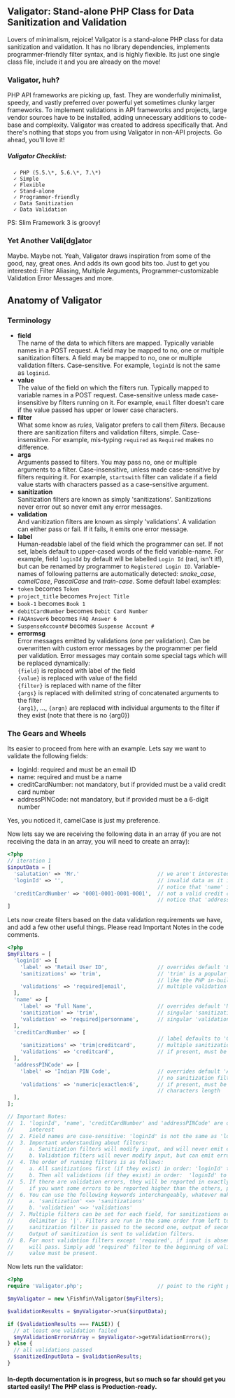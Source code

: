 ## Valigator: Stand-alone PHP Class for Data Sanitization and Validation
Lovers of minimalism, rejoice! Valigator is a stand-alone PHP class for data sanitization and validation. It has no library dependencies, implements programmer-friendly filter syntax, and is highly flexible. Its just one single class file, include it and you are already on the move!

### Valigator, huh?
PHP API frameworks are picking up, fast. They are wonderfully minimalist, speedy, and vastly preferred over powerful yet sometimes clunky larger frameworks. To implement validations in API frameworks and projects, large vendor sources have to be installed, adding unnecessary additions to code-base and complexity. Valigator was created to address specifically that. And there's nothing that stops you from using Valigator in non-API projects. Go ahead, you'll love it!

#####    Valigator Checklist:
      ✓ PHP (5.5.\*, 5.6.\*, 7.\*)
      ✓ Simple
      ✓ Flexible
      ✓ Stand-alone
      ✓ Programmer-friendly
      ✓ Data Sanitization
      ✓ Data Validation

PS: Slim Framework 3 is groovy!

### Yet Another Vali[dg]ator
Maybe. Maybe not. Yeah, Valigator draws inspiration from some of the good, nay, great ones. And adds its own good bits too. Just to get you interested: Filter Aliasing, Multiple Arguments, Programmer-customizable Validation Error Messages and more.

## Anatomy of Valigator
### Terminology
 * **field**  
The name of the data to which filters are mapped. Typically variable names in a POST request.  A field may be mapped to no, one or multiple sanitization filters. A field may be mapped to no, one or multiple validation filters. Case-sensitive. For example, `loginId` is not the same as `loginid`.
 * **value**  
The value of the field on which the filters run. Typically mapped to variable names in a POST request. Case-sensitive unless made case-insensitive by filters running on it. For example, `email` filter doesn't care if the value passed has upper or lower case characters.
 * **filter**  
What some know as *rules*, Valigator prefers to call them *filters*. Because there are sanitization filters and validation filters, simple. Case-insensitive. For example, mis-typing `required` as `Required` makes no difference.
 * **args**  
Arguments passed to filters. You may pass no, one or multiple arguments to a filter. Case-insensitive, unless made case-sensitive by filters requiring it. For example, `startswith` filter can validate if a field value starts with characters passed as a case-sensitive argument.
 * **sanitization**  
Sanitization filters are known as simply 'sanitizations'. Sanitizations never error out so never emit any error messages.
 * **validation**  
And vanitization filters are known as simply 'validations'. A validation can either pass or fail. If it fails, it emits one error message.
 * **label**  
Human-readable label of the field which the programmer can set. If not set, labels default to upper-cased words of the field variable-name. For example, field `loginId` by default will be labelled `Login Id` (rad, isn't it!), but can be renamed by programmer to `Registered Login ID`. Variable-names of following patterns are automatically detected: *snake_case*, *camelCase*, *PascalCase* and *train-case*. Some default label examples:
  * `token` becomes `Token`
  * `project_title` becomes `Project Title`
  * `book-1` becomes `Book 1`
  * `debitCardNumber` becomes `Debit Card Number`
  * `FAQAnswer6` becomes `FAQ Answer 6`
  * `SuspenseAccount#` becomes `Suspense Account #`
 * **errormsg**  
Error messages emitted by validations (one per validation). Can be overwritten with custom error messages by the programmer per field per validation. Error messages may contain some special tags which will be replaced dynamically:  
`{field}` is replaced with label of the field  
`{value}` is replaced with value of the field  
`{filter}` is replaced with name of the filter  
`{args}` is replaced with delimited string of concatenated arguments to the filter  
`{arg1}`, ..., `{argn}` are replaced with individual arguments to the filter if they exist (note that there is no {arg0})

### The Gears and Wheels
Its easier to proceed from here with an example. Lets say we want to validate the following fields:

 * loginId: required and must be an email ID
 * name: required and must be a name
 * creditCardNumber: not mandatory, but if provided must be a valid credit card number
 * addressPINCode: not mandatory, but if provided must be a 6-digit number

Yes, you noticed it, camelCase is just my preference.

Now lets say we are receiving the following data in an array (if you are not receiving the data in an array, you will need to create an array):
``` php
<?php
// iteration 1
$inputData = [
  'salutation' => 'Mr.'                         // we aren't interested in validating this
  'loginId' => '',                              // invalid data as it is empty
                                                // notice that 'name' is missing
  'creditCardNumber' => '0001-0001-0001-0001',  // not a valid credit card number
                                                // notice that 'addressPINCode' is missing
]
```
Lets now create filters based on the data validation requirements we have, and add a few other useful things. Please read Important Notes in the code comments.
``` php
<?php
$myFilters = [
  'loginId' => [
    'label' => 'Retail User ID',                // overrides default 'Login Id'
    'sanitizations' => 'trim',                  // 'trim' is a popular filter, works exactly
                                                // like the PHP in-built trim()
    'validations' => 'required|email',          // multiple validation filters
  ],
  'name' => [
    'label' => 'Full Name',                     // overrides default 'Name'
    'sanitization' => 'trim',                   // singular 'sanitization' works too
    'validation' => 'required|personname',      // singular 'validation' works too
  ],
  'creditCardNumber' => [
                                                // label defaults to 'Credit Card Number'
    'sanitizations' => 'trim|creditcard',       // multiple sanitization filters
    'validations' => 'creditcard',              // if present, must be credit card number
  ],
  'addressPINCode' => [
    'label' => 'Indian PIN Code',               // overrides default 'Address PIN Code'
                                                // no sanitization filters here
    'validations' => 'numeric|exactlen:6',      // if present, must be numeric of exactly 6
                                                // characters length
  ],
];

// Important Notes:
//  1. 'loginId', 'name', 'creditCardNumber' and 'addressPINCode' are our **fields** of
//     interest
//  2. Field names are case-sensitive: 'loginId' is not the same as 'loginid'
//  3. Important understanding about filters:
//     a. Sanitization filters will modify input, and will never emit errors
//     b. Validation filters will never modify input, but can emit errors
//  4. The order of running filters is as follows:
//     a. All sanitizations first (if they exist) in order: 'loginId' to 'addressPINCode'
//     b. Then all validations (if they exist) in order:  'loginId' to 'addressPINCode'
//  5. If there are validation errors, they will be reported in exactly the same order, so
//     if you want some errors to be reported higher than the others, place the field higher
//  6. You can use the following keywords interchangeably, whatever makes you comfortable:
//     a. 'sanitization' <=> 'sanitizations'
//     b. 'validation' <=> 'validations'
//  7. Multiple filters can be set for each field, for sanitizations or validations, the
//     delimiter is '|'. Filters are run in the same order from left to right. Output of first
//     sanitization filter is passed to the second one, output of second to the third and so on.
//     Output of sanitization is sent to validation filters.
//  8. For most validation filters except 'required', if input is absent or empty, validation
//     will pass. Simply add 'required' filter to the beginning of validation filters if the
//     value must be present.
```

Now lets run the validator:
``` php
<?php
require 'Valigator.php';                        // point to the right path, or autoload

$myValigator = new \Fishfin\Valigator($myFilters);

$validationResults = $myValigator->run($inputData);

if ($validationResults === FALSE)) {
  // at least one validation failed
  $myValidationErrorsArray = $myValigator->getValidationErrors();
} else {
  // all validations passed
  $sanitizedInputData = $validationResults;
}
```

#### In-depth documentation is in progress, but so much so far should get you started easily! The PHP class is Production-ready.
